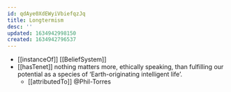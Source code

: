 ```yaml
---
id: qdAye0XdEWyiVbiefqzJq
title: Longtermism
desc: ''
updated: 1634942998150
created: 1634942796537
---
```


- [[instanceOf]] [[BeliefSystem]]
- [[hasTenet]] nothing matters more, ethically speaking, than fulfilling our potential as a species of ‘Earth-originating intelligent life’.
  - [[attributedTo]] @Phil-Torres